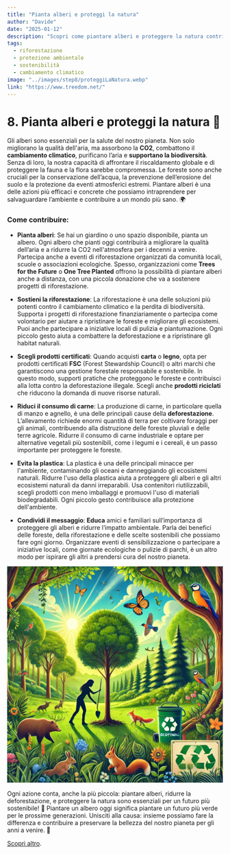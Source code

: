 ```yaml
---
title: "Pianta alberi e proteggi la natura"
author: "Davide"
date: "2025-01-12"
description: "Scopri come piantare alberi e proteggere la natura contribuisce alla lotta contro il cambiamento climatico e preserva la biodiversità."
tags:
  - riforestazione
  - protezione ambientale
  - sostenibilità
  - cambiamento climatico
image: "../images/step8/proteggiLaNatura.webp"
link: "https://www.treedom.net/"
---
```

# 8. Pianta alberi e proteggi la natura 🌳

Gli alberi sono essenziali per la salute del nostro pianeta. Non solo migliorano la qualità dell'aria, ma assorbono la **CO2**, combattono il **cambiamento climatico**, purificano l’aria e **supportano la biodiversità**. Senza di loro, la nostra capacità di affrontare il riscaldamento globale e di proteggere la fauna e la flora sarebbe compromessa. Le foreste sono anche cruciali per la conservazione dell’acqua, la prevenzione dell’erosione del suolo e la protezione da eventi atmosferici estremi. Piantare alberi è una delle azioni più efficaci e concrete che possiamo intraprendere per salvaguardare l’ambiente e contribuire a un mondo più sano. 🌍

### Come contribuire:

- **Pianta alberi**: Se hai un giardino o uno spazio disponibile, pianta un albero. Ogni albero che pianti oggi contribuirà a migliorare la qualità dell’aria e a ridurre la CO2 nell'atmosfera per i decenni a venire. Partecipa anche a eventi di riforestazione organizzati da comunità locali, scuole o associazioni ecologiche. Spesso, organizzazioni come **Trees for the Future** o **One Tree Planted** offrono la possibilità di piantare alberi anche a distanza, con una piccola donazione che va a sostenere progetti di riforestazione.

- **Sostieni la riforestazione**: La riforestazione è una delle soluzioni più potenti contro il cambiamento climatico e la perdita di biodiversità. Supporta i progetti di riforestazione finanziariamente o partecipa come volontario per aiutare a ripristinare le foreste e migliorare gli ecosistemi. Puoi anche partecipare a iniziative locali di pulizia e piantumazione. Ogni piccolo gesto aiuta a combattere la deforestazione e a ripristinare gli habitat naturali.

- **Scegli prodotti certificati**: Quando acquisti **carta** o **legno**, opta per prodotti certificati **FSC** (Forest Stewardship Council) o altri marchi che garantiscono una gestione forestale responsabile e sostenibile. In questo modo, supporti pratiche che proteggono le foreste e contribuisci alla lotta contro la deforestazione illegale. Scegli anche **prodotti riciclati** che riducono la domanda di nuove risorse naturali.

- **Riduci il consumo di carne**: La produzione di carne, in particolare quella di manzo e agnello, è una delle principali cause della **deforestazione**. L’allevamento richiede enormi quantità di terra per coltivare foraggi per gli animali, contribuendo alla distruzione delle foreste pluviali e delle terre agricole. Ridurre il consumo di carne industriale e optare per alternative vegetali più sostenibili, come i legumi e i cereali, è un passo importante per proteggere le foreste.

- **Evita la plastica**: La plastica è una delle principali minacce per l'ambiente, contaminando gli oceani e danneggiando gli ecosistemi naturali. Ridurre l'uso della plastica aiuta a proteggere gli alberi e gli altri ecosistemi naturali da danni irreparabili. Usa contenitori riutilizzabili, scegli prodotti con meno imballaggi e promuovi l'uso di materiali biodegradabili. Ogni piccolo gesto contribuisce alla protezione dell'ambiente.

- **Condividi il messaggio**: **Educa** amici e familiari sull’importanza di proteggere gli alberi e ridurre l’impatto ambientale. Parla dei benefici delle foreste, della riforestazione e delle scelte sostenibili che possiamo fare ogni giorno. Organizzare eventi di sensibilizzazione o partecipare a iniziative locali, come giornate ecologiche o pulizie di parchi, è un altro modo per ispirare gli altri a prendersi cura del nostro pianeta.

![Proteggi la natura](../images/step8/proteggiLaNatura.webp)

Ogni azione conta, anche la più piccola: piantare alberi, ridurre la deforestazione, e proteggere la natura sono essenziali per un futuro più sostenibile! 🌱 Piantare un albero oggi significa piantare un futuro più verde per le prossime generazioni. Unisciti alla causa: insieme possiamo fare la differenza e contribuire a preservare la bellezza del nostro pianeta per gli anni a venire. 🌳

[Scopri altro](https://www.treedom.net/).